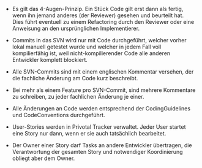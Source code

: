   * Es gilt das 4-Augen-Prinzip. Ein Stück Code gilt erst dann als fertig, wenn ihn jemand anderes (der Reviewer) gesehen und beurteilt hat. Dies führt eventuell zu einem Refactoring durch den Reviewer oder eine Anweisung an den ursprünglichen Implementierer.

  * Commits in das SVN wird nur mit Code durchgeführt, welcher vorher lokal manuell getestet wurde und welcher in jedem Fall voll kompilierfähig ist, weil nicht-kompilierender Code alle anderen Entwickler komplett blockiert.

  * Alle SVN-Commits sind mit einem englischen Kommentar versehen, der die fachliche Änderung am Code kurz beschreibt.

  * Bei mehr als einem Feature pro SVN-Commit, sind mehrere Kommentare zu schreiben, zu jeder fachlichen Änderung je einer.

  * Alle Änderungen an Code werden entsprechend der CodingGuidelines und CodeConventions durchgeführt.

  * User-Stories werden in Privotal Tracker verwaltet. Jeder User startet eine Story nur dann, wenn er sie auch tatsächlich bearbeitet.

  * Der Owner einer Story darf Tasks an andere Entwickler übertragen, die Verantwortung der gesamten Story und notwendiger Koordinierung obliegt aber dem Owner.